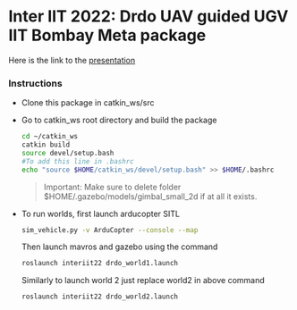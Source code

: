 # Inter IIT 2022: Drdo UAV guided UGV IIT Bombay Meta package

Here is the link to the [presentation](https://drive.google.com/file/d/1JpUnahSNb4YmfrWF0sWOAiWtxXFpRcc0/view)

### Instructions

- Clone this package in catkin_ws/src

- Go to catkin_ws root directory and build the package

  ```bash
  cd ~/catkin_ws
  catkin build
  source devel/setup.bash
  #To add this line in .bashrc 
  echo "source $HOME/catkin_ws/devel/setup.bash" >> $HOME/.bashrc
  ```

  > Important: Make sure to delete folder $HOME/.gazebo/models/gimbal_small_2d if at all it exists.

- To run worlds, first launch arducopter SITL 

  ```bash
  sim_vehicle.py -v ArduCopter --console --map
  ```

  Then launch mavros and gazebo using the command

  ```bash
  roslaunch interiit22 drdo_world1.launch
  ```

  Similarly to launch world 2 just replace world2 in above command 

  ```bash
  roslaunch interiit22 drdo_world2.launch
  ```


